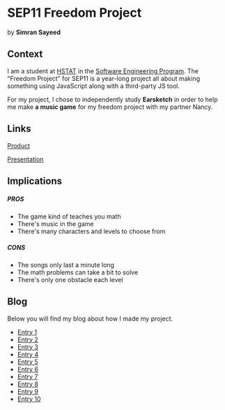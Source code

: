 # SEP11 Freedom Project
by **Simran Sayeed**

## Context
I am a student at [HSTAT](https://www.hstat.org/) in the [Software Engineering Program](https://hstatsep.github.io/). The "Freedom Project" for SEP11 is a year-long project all about making something using JavaScript along with a third-party JS tool.

For my project, I chose to independently study **Earsketch** in order to help me make **a music game** for my freedom project with my partner Nancy.

## Links

[Product](https://simrans4258.github.io/music-game)

[Presentation](https://docs.google.com/presentation/d/1n8VmGdXq7stoAxMrS6NEr0hKue2MDd1wk_Vbga_zyjI/edit#slide=id.g357e6e831ae_0_15)

## Implications
##### PROS
* The game kind of teaches you math
* There's music in the game
* There's many characters and levels to choose from
##### CONS
* The songs only last a minute long
* The math problems can take a bit to solve
* There's only one obstacle each level

## Blog
Below you will find my blog about how I made my project.

* [Entry 1](blog/entry01.md)
* [Entry 2](blog/entry02.md)
* [Entry 3](blog/entry03.md)
* [Entry 4](blog/entry04.md)
* [Entry 5](blog/entry05.md)
* [Entry 6](blog/entry06.md)
* [Entry 7](blog/entry07.md)
* [Entry 8](blog/entry08.md)
* [Entry 9](blog/entry09.md)
* [Entry 10](blog/entry10.md)
